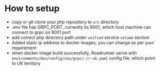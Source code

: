 # How to setup
- copy or git clone your php repository to `src` directory
- .env file has GRPC_PORT, currently its 9001, which host machine can connect to grpc on 9001 port
- add correct php directory path under `unified` service `volume` section
- Added static ip address to docker images, you can change as per your requirement
- when docker image build successfully, Roadrunner serve with `environments/dev/config/cex/grpc/.rr-uk.yaml` config file, which point to UK territory

